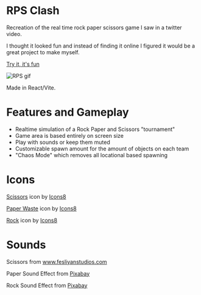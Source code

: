 # RPS Clash

Recreation of the real time rock paper scissors game I saw in a twitter video.

I thought it looked fun and instead of finding it online I figured it would be a great project to make myself.

[Try it, it's fun](https://rps-tournament.vercel.app)

![RPS gif](https://i.imgur.com/dCv0vX9.gif)

Made in React/Vite.

# Features and Gameplay

- Realtime simulation of a Rock Paper and Scissors "tournament"
- Game area is based entirely on screen size
- Play with sounds or keep them muted
- Customizable spawn amount for the amount of objects on each team
- "Chaos Mode" which removes all locational based spawning 

# Icons

<a target="_blank" href="https://icons8.com/icon/A7egVNynrr0h/scissors">Scissors</a> icon by <a target="_blank" href="https://icons8.com">Icons8</a>

<a target="_blank" href="https://icons8.com/icon/PIKUClPKIVjC/paper-waste">Paper Waste</a> icon by <a target="_blank" href="https://icons8.com">Icons8</a>

<a target="_blank" href="https://icons8.com/icon/9FSQ5judlnAN/rock">Rock</a> icon by <a target="_blank" href="https://icons8.com">Icons8</a>


# Sounds

Scissors from www.fesliyanstudios.com

Paper Sound Effect from <a href="https://pixabay.com/?utm_source=link-attribution&utm_medium=referral&utm_campaign=music&utm_content=14415">Pixabay</a>

Rock Sound Effect from <a href="https://pixabay.com/?utm_source=link-attribution&utm_medium=referral&utm_campaign=music&utm_content=14722">Pixabay</a>


